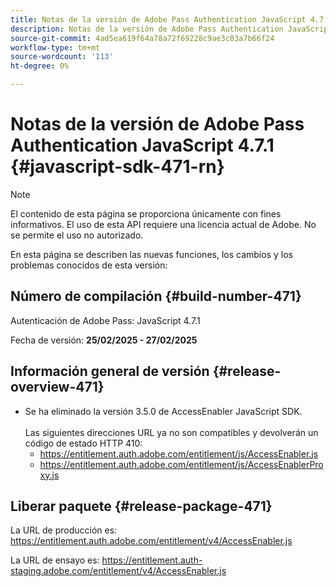 ```yaml
---
title: Notas de la versión de Adobe Pass Authentication JavaScript 4.7.1
description: Notas de la versión de Adobe Pass Authentication JavaScript 4.7.1
source-git-commit: 4ad5ea619f64a78a72f69228c9ae3c83a7b66f24
workflow-type: tm+mt
source-wordcount: '113'
ht-degree: 0%

---
```


# Notas de la versión de Adobe Pass Authentication JavaScript 4.7.1 {#javascript-sdk-471-rn}

>[!NOTE]
>
>El contenido de esta página se proporciona únicamente con fines informativos. El uso de esta API requiere una licencia actual de Adobe. No se permite el uso no autorizado.

En esta página se describen las nuevas funciones, los cambios y los problemas conocidos de esta versión:

## Número de compilación {#build-number-471}

Autenticación de Adobe Pass: JavaScript 4.7.1

Fecha de versión: **25/02/2025 - 27/02/2025**

## Información general de versión {#release-overview-471}

* Se ha eliminado la versión 3.5.0 de AccessEnabler JavaScript SDK.
  <br/><br/>
Las siguientes direcciones URL ya no son compatibles y devolverán un código de estado HTTP 410:
   * https://entitlement.auth.adobe.com/entitlement/js/AccessEnabler.js
   * https://entitlement.auth.adobe.com/entitlement/js/AccessEnablerProxy.js

## Liberar paquete {#release-package-471}

La URL de producción es: https://entitlement.auth.adobe.com/entitlement/v4/AccessEnabler.js

La URL de ensayo es: https://entitlement.auth-staging.adobe.com/entitlement/v4/AccessEnabler.js

